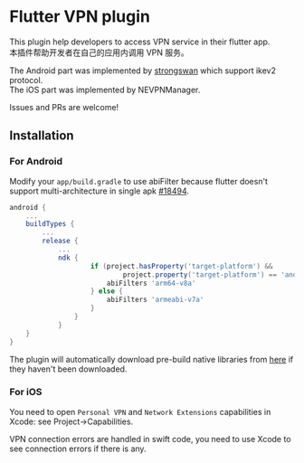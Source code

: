 # Flutter VPN plugin

This plugin help developers to access VPN service in their flutter app.  
本插件帮助开发者在自己的应用内调用 VPN 服务。

The Android part was implemented by [strongswan](https://www.strongswan.org/) which support ikev2 protocol.  
The iOS part was implemented by NEVPNManager.

Issues and PRs are welcome!

## Installation

### For Android

Modify your `app/build.gradle` to use abiFilter because flutter doesn't support multi-architecture in single apk [#18494](https://github.com/flutter/flutter/issues/18494).
```gradle
android {
    ...
    buildTypes {
        ...
        release {
            ...
            ndk {
                    if (project.hasProperty('target-platform') &&
                            project.property('target-platform') == 'android-arm64') {
                        abiFilters 'arm64-v8a'
                    } else {
                        abiFilters 'armeabi-v7a'
                    }
                }
            }
    }
}
```
The plugin will automatically download pre-build native libraries from [here](https://github.com/X-dea/Flutter_VPN/releases) if they haven't been downloaded.

### For iOS

You need to open `Personal VPN` and `Network Extensions` capabilities in Xcode: see Project->Capabilities.

VPN connection errors are handled in swift code, you need to use Xcode to see connection errors if there is any.
